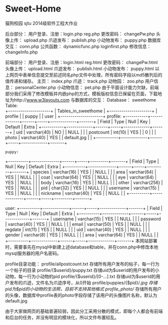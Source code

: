 # Sweet-Home
猫狗校园
sjtu 2014级软件工程大作业

后台部分：
	用户登录、注册：login.php reg.php
	更改密码：      changePw.php
	头像上传：      upload.php
	爪迹发布：      publish.php
	小动物发布：    puppy.php
	数据库交互：    conn.php
公共函数：      dynamicfunc.php loginfirst.php
修改信息：      changeInfo.php

前端部分：
	用户登录、注册：login.html reg.html
更改密码：      changePw.html
	头像上传：      upload.html
	爪迹发布：      publish.html
	小动物发布：    puppy.html
以上网页中表单信息提交至前述同名php文件中处理，所有密码字段以md5散列后的值传递和储存。
	主页：          index.php
爪迹：          track.php
动物园：        zoo.php
用户信息：      personalCenter.php
小动物信息：    pet.php
由于平面设计能力欠缺，前端部分我们采用了修改模板并内嵌php的方式，模板版权信息已保留在页面，下载地址为http://www.w3layouts.com
与数据库的交互：
Database： sweethome
Table:     
+---------------------+
| Tables_in_sweethome |
+---------------------+
| profile             |
| puppy               |
| user                |
+---------------------+
	profile:
	+-----------+-------------+------+-----+-------------+-------+
| Field     | Type        | Null | Key | Default     | Extra |
+-----------+-------------+------+-----+-------------+-------+
| uid       | varchar(40) | NO   |     | NULL        |       |
| postcount | int(10)     | YES  |     | 0           |       |
| photo     | varchar(40) | YES  |     | default.jpg |       |
+-----------+-------------+------+-----+-------------+-------+

	puppy:
+----------+--------------+------+-----+---------+-------+
| Field    | Type         | Null | Key | Default | Extra |
+----------+--------------+------+-----+---------+-------+
| species  | varchar(16)  | YES  |     | NULL    |       |
| area     | varchar(64)  | YES  |     | NULL    |       |
| coat     | varchar(64)  | YES  |     | NULL    |       |
| eye      | varchar(64)  | YES  |     | NULL    |       |
| body     | varchar(16)  | YES  |     | NULL    |       |
| other    | varchar(256) | YES  |     | NULL    |       |
| pid      | char(32)     | YES  |     | NULL    |       |
| username | varchar(15)  | YES  |     | NULL    |       |
| nickname | varchar(40)  | YES  |     | NULL    |       |
+----------+--------------+------+-----+---------+-------+

user:
+----------+-------------+------+-----+-------------+-------+
| Field    | Type        | Null | Key | Default     | Extra |
+----------+-------------+------+-----+-------------+-------+
| username | varchar(15) | YES  |     | NULL        |       |
| password | varchar(40) | YES  |     | NULL        |       |
| email    | varchar(50) | YES  |     | NULL        |       |
| regdate  | int(11)     | YES  |     | NULL        |       |
| uid      | varchar(40) | YES  |     | NULL        |       |
| gender   | varchar(8)  | YES  |     | NULL        |       |
| area     | varchar(64) | YES  |     | NULL        |       |
+----------+-------------+------+-----+-------------+-------+
本网站部署时，需要事先在mysql中新建上述database和table，并在conn.php中修改本地mysql服务器的用户名密码。

profile目录功能：
	profile/allpostcount.txt     存储所有用户发布的帖子，每一行为一个帖子的目录
	profile/{$userid}/puppy.txt  存储uid为$userid的用户发布的小动物，每一行为小动物的pid
	profile/{$userid}/[0-...].txt 存储uid为$userid的用户发布的爪迹，文件名为爪迹序号，从0开始
	profile/puppies/{$pid}/*.jpg  存储pid为$pid的小动物的生活照，目前不支持其他格式
profile_photo/*               存储所有用户的头像，数据库中profile表的photo字段存储了该用户的头像图片名称，默认为default.jpg


由于大家做网页的基础普遍较弱，因此分工采用分散的模式，即每个人都会有前端和后台的任务，并没有明显的模块化，所以文件布置较乱。
